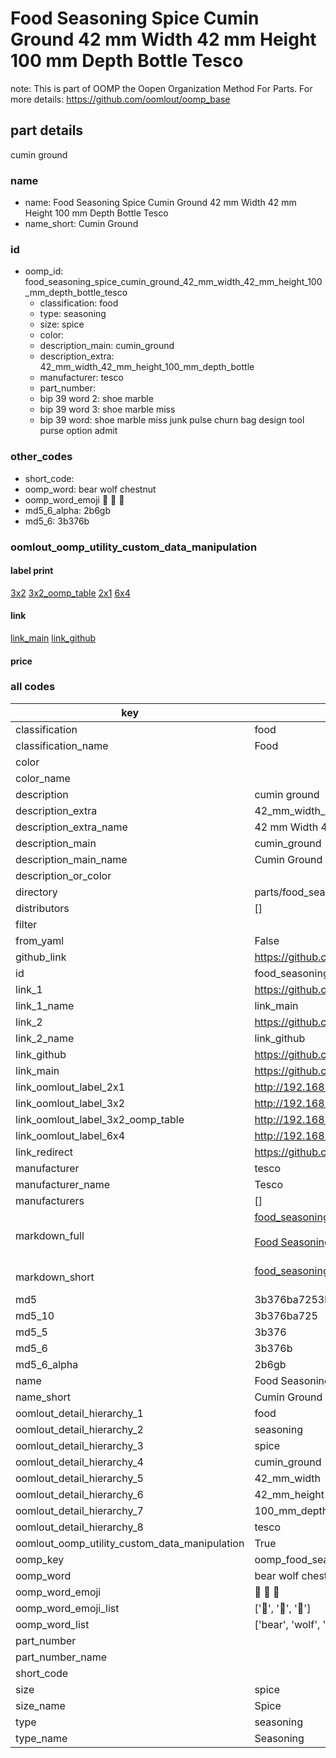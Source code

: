 # Food Seasoning Spice Cumin Ground 42 mm Width 42 mm Height 100 mm Depth Bottle Tesco  

note: This is part of OOMP the Oopen Organization Method For Parts. For more details: https://github.com/oomlout/oomp_base

##  part details
  



cumin ground



### name
* name: Food Seasoning Spice Cumin Ground 42 mm Width 42 mm Height 100 mm Depth Bottle Tesco
* name_short: Cumin Ground
### id
* oomp_id: food_seasoning_spice_cumin_ground_42_mm_width_42_mm_height_100_mm_depth_bottle_tesco
  * classification: food
  * type: seasoning
  * size: spice
  * color: 
  * description_main: cumin_ground
  * description_extra: 42_mm_width_42_mm_height_100_mm_depth_bottle
  * manufacturer: tesco
  * part_number: 
  * bip 39 word 2: shoe marble
  * bip 39 word 3: shoe marble miss
  * bip 39 word: shoe marble miss junk pulse churn bag design tool purse option admit

### other_codes
* short_code: 
* oomp_word: bear wolf chestnut
* oomp_word_emoji :bear: :wolf: :chestnut:
* md5_6_alpha: 2b6gb
* md5_6: 3b376b






### oomlout_oomp_utility_custom_data_manipulation
#### label print
[3x2](http://192.168.1.245:1112/?label=oomp%202b6gb)
[3x2_oomp_table](http://192.168.1.108:1112/?label=oomp%202b6gb)
[2x1](http://192.168.1.242:1112/?label=oomp%202b6gb)
[6x4](http://192.168.1.55:1112/?label=oomp%202b6gb)    

#### link

[link_main](https://github.com/oomlout/oomlout_oomp_version_1_messy/tree/main/parts/food_seasoning_spice_cumin_ground_42_mm_width_42_mm_height_100_mm_depth_bottle_tesco) [link_github](https://github.com/oomlout/oomlout_oomp_version_1_messy/tree/main/parts/food_seasoning_spice_cumin_ground_42_mm_width_42_mm_height_100_mm_depth_bottle_tesco)                             

#### price







### all codes 
| key | value |  
| --- | --- |  
| classification | food |  
| classification_name | Food |  
| color |  |  
| color_name |  |  
| description | cumin ground |  
| description_extra | 42_mm_width_42_mm_height_100_mm_depth_bottle |  
| description_extra_name | 42 mm Width 42 mm Height 100 mm Depth Bottle |  
| description_main | cumin_ground |  
| description_main_name | Cumin Ground |  
| description_or_color |   |  
| directory | parts/food_seasoning_spice_cumin_ground_42_mm_width_42_mm_height_100_mm_depth_bottle_tesco |  
| distributors | [] |  
| filter |  |  
| from_yaml | False |  
| github_link | https://github.com/oomlout/oomlout_oomp_part_src/tree/main/parts/food_seasoning_spice_cumin_ground_42_mm_width_42_mm_height_100_mm_depth_bottle_tesco |  
| id | food_seasoning_spice_cumin_ground_42_mm_width_42_mm_height_100_mm_depth_bottle_tesco |  
| link_1 | https://github.com/oomlout/oomlout_oomp_version_1_messy/tree/main/parts/food_seasoning_spice_cumin_ground_42_mm_width_42_mm_height_100_mm_depth_bottle_tesco |  
| link_1_name | link_main |  
| link_2 | https://github.com/oomlout/oomlout_oomp_version_1_messy/tree/main/parts/food_seasoning_spice_cumin_ground_42_mm_width_42_mm_height_100_mm_depth_bottle_tesco |  
| link_2_name | link_github |  
| link_github | https://github.com/oomlout/oomlout_oomp_version_1_messy/tree/main/parts/food_seasoning_spice_cumin_ground_42_mm_width_42_mm_height_100_mm_depth_bottle_tesco |  
| link_main | https://github.com/oomlout/oomlout_oomp_version_1_messy/tree/main/parts/food_seasoning_spice_cumin_ground_42_mm_width_42_mm_height_100_mm_depth_bottle_tesco |  
| link_oomlout_label_2x1 | http://192.168.1.242:1112/?label=oomp%202b6gb |  
| link_oomlout_label_3x2 | http://192.168.1.245:1112/?label=oomp%202b6gb |  
| link_oomlout_label_3x2_oomp_table | http://192.168.1.108:1112/?label=oomp%202b6gb |  
| link_oomlout_label_6x4 | http://192.168.1.55:1112/?label=oomp%202b6gb |  
| link_redirect | https://github.com/oomlout/oomlout_oomp_version_1_messy/tree/main/parts/food_seasoning_spice_cumin_ground_42_mm_width_42_mm_height_100_mm_depth_bottle_tesco |  
| manufacturer | tesco |  
| manufacturer_name | Tesco |  
| manufacturers | [] |  
| markdown_full | [food_seasoning_spice_cumin_ground_42_mm_width_42_mm_height_100_mm_depth_bottle_tesco](none)<br>[](none)<br>[Food Seasoning Spice Cumin Ground 42 Mm Width 42 Mm Height 100 Mm Depth Bottle Tesco](none)<br><br> |  
| markdown_short | [food_seasoning_spice_cumin_ground_42_mm_width_42_mm_height_100_mm_depth_bottle_tesco](none)<br><br> |  
| md5 | 3b376ba7253bc230a356c7951ba1ee33 |  
| md5_10 | 3b376ba725 |  
| md5_5 | 3b376 |  
| md5_6 | 3b376b |  
| md5_6_alpha | 2b6gb |  
| name | Food Seasoning Spice Cumin Ground 42 mm Width 42 mm Height 100 mm Depth Bottle Tesco |  
| name_short | Cumin Ground |  
| oomlout_detail_hierarchy_1 | food |  
| oomlout_detail_hierarchy_2 | seasoning |  
| oomlout_detail_hierarchy_3 | spice |  
| oomlout_detail_hierarchy_4 | cumin_ground |  
| oomlout_detail_hierarchy_5 | 42_mm_width |  
| oomlout_detail_hierarchy_6 | 42_mm_height |  
| oomlout_detail_hierarchy_7 | 100_mm_depth |  
| oomlout_detail_hierarchy_8 | tesco |  
| oomlout_oomp_utility_custom_data_manipulation | True |  
| oomp_key | oomp_food_seasoning_spice_cumin_ground_42_mm_width_42_mm_height_100_mm_depth_bottle_tesco |  
| oomp_word | bear wolf chestnut |  
| oomp_word_emoji | :bear: :wolf: :chestnut: |  
| oomp_word_emoji_list | [':bear:', ':wolf:', ':chestnut:'] |  
| oomp_word_list | ['bear', 'wolf', 'chestnut'] |  
| part_number |  |  
| part_number_name |  |  
| short_code |  |  
| size | spice |  
| size_name | Spice |  
| type | seasoning |  
| type_name | Seasoning |  
